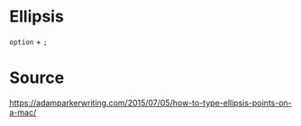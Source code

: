 # Ellipsis

`option` + `;`

# Source

https://adamparkerwriting.com/2015/07/05/how-to-type-ellipsis-points-on-a-mac/

